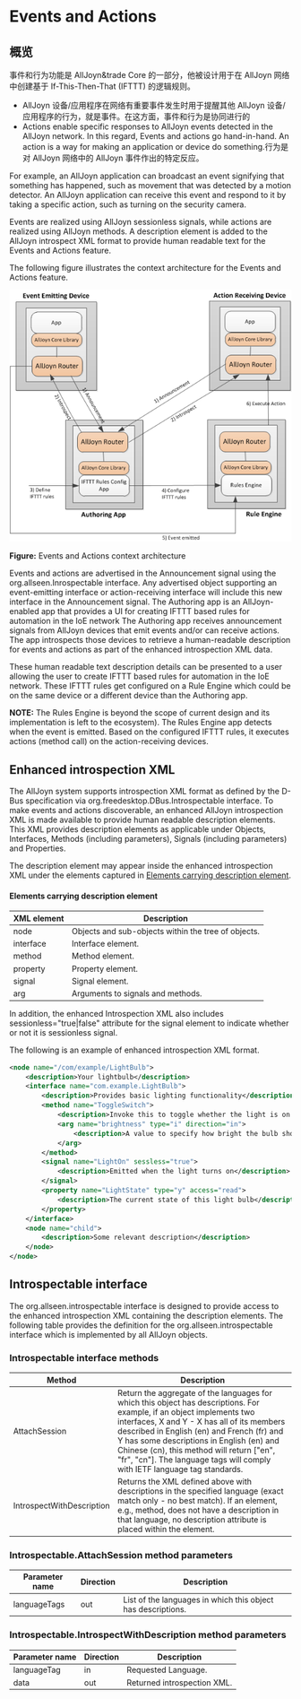# Events and Actions

## 概览

事件和行为功能是 AllJoyn&trade Core 的一部分，他被设计用于在 AllJoyn 网络中创建基于 If-This-Then-That (IFTTT) 的逻辑规则。

*  AllJoyn 设备/应用程序在网络有重要事件发生时用于提醒其他
AllJoyn 设备/应用程序的行为，就是事件。在这方面，事件和行为是协同进行的
* Actions enable specific responses to AllJoyn events detected
in the AllJoyn network. In this regard, Events and actions
go hand-in-hand. An action is a way for making an application
or device do something.行为是对 AllJoyn 网络中的 AllJoyn 事件作出的特定反应。 

For example, an AllJoyn application can broadcast an event
signifying that something has happened, such as movement
that was detected by a motion detector. An AllJoyn application
can receive this event and respond to it by taking a specific
action, such as turning on the security camera.

Events are realized using AllJoyn sessionless signals,
while actions are realized using AllJoyn methods. A description
element is added to the AllJoyn introspect XML format to
provide human readable text for the Events and Actions feature.

The following figure illustrates the context architecture
for the Events and Actions feature.

![events-actions-arch][events-actions-arch]

**Figure:** Events and Actions context architecture

Events and actions are advertised in the Announcement signal
using the org.allseen.Inrospectable interface. Any advertised
object supporting an event-emitting interface or action-receiving
interface will include this new interface in the Announcement
signal. The Authoring app is an AllJoyn-enabled app that provides
a UI for creating IFTTT based rules for automation in the
IoE network The Authoring app receives announcement signals
from AllJoyn devices that emit events and/or can receive actions.
The app introspects those devices to retrieve a human-readable
description for events and actions as part of the enhanced
introspection XML data.  

These human readable text description details can be presented
to a user allowing the user to create IFTTT based rules for
automation in the IoE network. These IFTTT rules get configured
on a Rule Engine which could be on the same device or a different
device than the Authoring app.

**NOTE:** The Rules Engine is beyond the scope of current design
and its implementation is left to the ecosystem). The Rules Engine
app detects when the event is emitted. Based on the configured
IFTTT rules, it executes actions (method call) on the action-receiving devices.

## Enhanced introspection XML

The AllJoyn system supports introspection XML format as
defined by the D-Bus specification via org.freedesktop.DBus.Introspectable
interface. To make events and actions discoverable, an enhanced AllJoyn
introspection XML is made available to provide human readable description
elements. This XML provides description elements as applicable under Objects,
Interfaces, Methods (including parameters), Signals (including parameters) and Properties.

The description element may appear inside the enhanced introspection
XML under the elements captured in [Elements carrying description element][elements-carrying-description-element].

#### Elements carrying description element

| XML element | Description |
|---|---|
| node | Objects and sub-objects within the tree of objects. |
| interface | Interface element. |
| method | Method element. |
| property | Property element. |
| signal | Signal element. |
| arg | Arguments to signals and methods. |

In addition, the enhanced Introspection XML also includes
sessionless="true|false" attribute for the signal element
to indicate whether or not it is sessionless signal.

The following is an example of enhanced introspection XML format.

```xml
<node name="/com/example/LightBulb">
    <description>Your lightbulb</description>
    <interface name="com.example.LightBulb">
        <description>Provides basic lighting functionality</description>
        <method name="ToggleSwitch">
            <description>Invoke this to toggle whether the light is on or off</description>
            <arg name="brightness" type="i" direction="in">
                <description>A value to specify how bright the bulb should shine</description>
            </arg>
        </method>
        <signal name="LightOn" sessless="true">
            <description>Emitted when the light turns on</description>
        </signal>
        <property name="LightState" type="y" access="read">
            <description>The current state of this light bulb</description>
        </property>
    </interface>
    <node name="child">
        <description>Some relevant description</description>
    </node>
</node>
```

## Introspectable interface

The org.allseen.introspectable interface is designed to
provide access to the enhanced introspection XML containing
the description elements. The following table provides the definition
for the org.allseen.introspectable interface which is
implemented by all AllJoyn objects.

### Introspectable interface methods

| Method | Description |
|---|---|
| AttachSession | Return the aggregate of the languages for which this object has descriptions. For example, if an object implements two interfaces, X and Y - X has all of its members described in English (en) and French (fr) and Y has some descriptions in English (en) and Chinese (cn), this method will return ["en", "fr", "cn"]. The language tags will comply with IETF language tag standards. |
| IntrospectWithDescription | Returns the XML defined above with descriptions in the specified language (exact match only - no best match). If an element, e.g., method, does not have a description in that language, no description attribute is placed within the element. |

### Introspectable.AttachSession method parameters

| Parameter name | Direction | Description |
|---|---|---|
| languageTags | out | List of the languages in which this object has descriptions. |

### Introspectable.IntrospectWithDescription method parameters

| Parameter name | Direction | Description |
|---|---|---|
| languageTag | in | Requested Language. |
| data | out | Returned introspection XML. |



[elements-carrying-description-element]: #elements-carrying-description-element

[events-actions-arch]: /files/learn/system-desc/events-actions-arch.png
